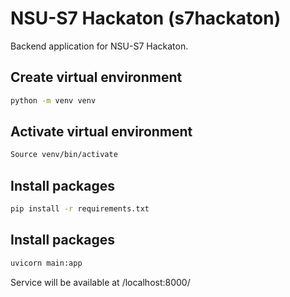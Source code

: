 # NSU-S7 Hackaton (s7hackaton)

Backend application for NSU-S7 Hackaton.

## Create virtual environment
```bash
python -m venv venv
```

## Activate virtual environment
```bash
Source venv/bin/activate
```

## Install packages
```bash
pip install -r requirements.txt
```

## Install packages
```bash
uvicorn main:app
```

Service will be available at /localhost:8000/
